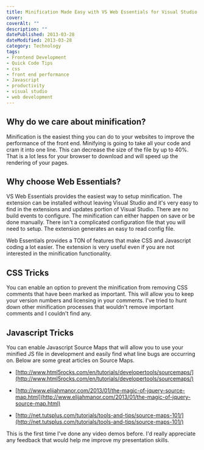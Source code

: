 ```yaml
---
title: Minification Made Easy with VS Web Essentials for Visual Studio 2012
cover: 
coverAlt: ""
description: ""
datePublished: 2013-03-28  
dateModified: 2013-03-28 
category: Technology
tags:
- Frontend Development
- Quick Code Tips
- css
- front end performance
- Javascript
- productivity
- visual studio
- web development
---
```






## Why do we care about minification?

Minification is the easiest thing you can do to your websites to improve the performance of the front end.  Minifying is going to take all your code and cram it into one line.  This can decrease the size of the file by up to 40%.  That is a lot less for your browser to download and will speed up the rendering of your pages.



## Why choose Web Essentials?

VS Web Essentials provides the easiest way to setup minification. The extension can be installed without leaving Visual Studio and it's very easy to find in the extensions and updates portion of Visual Studio.  There are no build events to configure. The minification can either happen on save or be done manually. There isn't a complicated configuration file that you will need to setup.  The extension generates an easy to read config file. 

Web Essentials provides a TON of features that make CSS and Javascript coding a lot easier. The extension is very useful even if you are not interested in the minification  functionality.



## CSS Tricks

You can enable an option to prevent the minification from removing CSS comments that have been marked as important.  This will allow you to keep your version numbers and licensing in your comments.  I've tried to hunt down other minification processes that wouldn't remove important comments and I couldn't find any.



## Javascript Tricks

You can enable Javascript Source Maps that will allow you to use your minified JS file in development and easily find what line bugs are occurring on. Below are some great articles on Source Maps.



	
  * [http://www.html5rocks.com/en/tutorials/developertools/sourcemaps/](http://www.html5rocks.com/en/tutorials/developertools/sourcemaps/)

	
  * [http://www.elijahmanor.com/2013/01/the-magic-of-jquery-source-map.html](http://www.elijahmanor.com/2013/01/the-magic-of-jquery-source-map.html)

	
  * [http://net.tutsplus.com/tutorials/tools-and-tips/source-maps-101/](http://net.tutsplus.com/tutorials/tools-and-tips/source-maps-101/)



This is the first time I've done any video demos before. I'd really appreciate any feedback that would help me improve my presentation skills.
